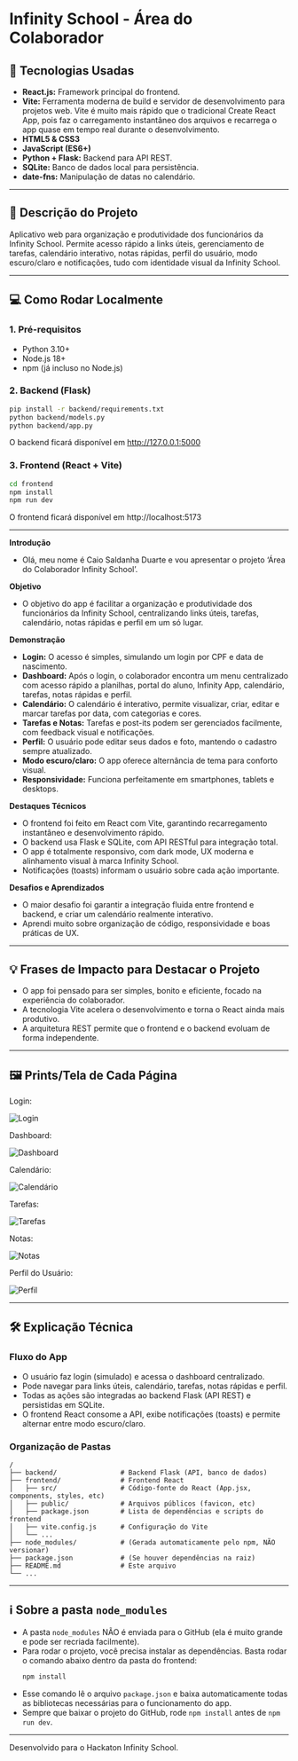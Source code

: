 # Infinity School - Área do Colaborador

## 🚀 Tecnologias Usadas
- **React.js:** Framework principal do frontend.
- **Vite:** Ferramenta moderna de build e servidor de desenvolvimento para projetos web. Vite é muito mais rápido que o tradicional Create React App, pois faz o carregamento instantâneo dos arquivos e recarrega o app quase em tempo real durante o desenvolvimento.
- **HTML5 & CSS3**
- **JavaScript (ES6+)**
- **Python + Flask:** Backend para API REST.
- **SQLite:** Banco de dados local para persistência.
- **date-fns:** Manipulação de datas no calendário.

---

## 📄 Descrição do Projeto
Aplicativo web para organização e produtividade dos funcionários da Infinity School. Permite acesso rápido a links úteis, gerenciamento de tarefas, calendário interativo, notas rápidas, perfil do usuário, modo escuro/claro e notificações, tudo com identidade visual da Infinity School.

---

## 💻 Como Rodar Localmente

### 1. Pré-requisitos
- Python 3.10+
- Node.js 18+
- npm (já incluso no Node.js)

### 2. Backend (Flask)
```sh
pip install -r backend/requirements.txt
python backend/models.py
python backend/app.py
```
O backend ficará disponível em http://127.0.0.1:5000

### 3. Frontend (React + Vite)
```sh
cd frontend
npm install
npm run dev
```
O frontend ficará disponível em http://localhost:5173

---

**Introdução**
- Olá, meu nome é Caio Saldanha Duarte e vou apresentar o projeto ‘Área do Colaborador Infinity School’.

**Objetivo**
- O objetivo do app é facilitar a organização e produtividade dos funcionários da Infinity School, centralizando links úteis, tarefas, calendário, notas rápidas e perfil em um só lugar.

**Demonstração**
- **Login:** O acesso é simples, simulando um login por CPF e data de nascimento.
- **Dashboard:** Após o login, o colaborador encontra um menu centralizado com acesso rápido a planilhas, portal do aluno, Infinity App, calendário, tarefas, notas rápidas e perfil.
- **Calendário:** O calendário é interativo, permite visualizar, criar, editar e marcar tarefas por data, com categorias e cores.
- **Tarefas e Notas:** Tarefas e post-its podem ser gerenciados facilmente, com feedback visual e notificações.
- **Perfil:** O usuário pode editar seus dados e foto, mantendo o cadastro sempre atualizado.
- **Modo escuro/claro:** O app oferece alternância de tema para conforto visual.
- **Responsividade:** Funciona perfeitamente em smartphones, tablets e desktops.

**Destaques Técnicos**
- O frontend foi feito em React com Vite, garantindo recarregamento instantâneo e desenvolvimento rápido.
- O backend usa Flask e SQLite, com API RESTful para integração total.
- O app é totalmente responsivo, com dark mode, UX moderna e alinhamento visual à marca Infinity School.
- Notificações (toasts) informam o usuário sobre cada ação importante.

**Desafios e Aprendizados**
- O maior desafio foi garantir a integração fluida entre frontend e backend, e criar um calendário realmente interativo.
- Aprendi muito sobre organização de código, responsividade e boas práticas de UX.


---

## 💡 Frases de Impacto para Destacar o Projeto
- O app foi pensado para ser simples, bonito e eficiente, focado na experiência do colaborador.
- A tecnologia Vite acelera o desenvolvimento e torna o React ainda mais produtivo.
- A arquitetura REST permite que o frontend e o backend evoluam de forma independente.

---

## 🖼️ Prints/Tela de Cada Página

<p>Login:</p>

![Login](prints/login.png)
<p>Dashboard:</p>

![Dashboard](prints/dashboard.png)
<p>Calendário:</p>

![Calendário](prints/calendario.png)
<p>Tarefas:</p>

![Tarefas](prints/tarefas.png)
<p>Notas:</p>

![Notas](prints/notas.png)
<p>Perfil do Usuário:</p>

![Perfil](prints/perfil.png)

---

## 🛠️ Explicação Técnica

### Fluxo do App
- O usuário faz login (simulado) e acessa o dashboard centralizado.
- Pode navegar para links úteis, calendário, tarefas, notas rápidas e perfil.
- Todas as ações são integradas ao backend Flask (API REST) e persistidas em SQLite.
- O frontend React consome a API, exibe notificações (toasts) e permite alternar entre modo escuro/claro.

### Organização de Pastas
```
/
├── backend/                # Backend Flask (API, banco de dados)
├── frontend/               # Frontend React
│   ├── src/                # Código-fonte do React (App.jsx, components, styles, etc)
│   ├── public/             # Arquivos públicos (favicon, etc)
│   ├── package.json        # Lista de dependências e scripts do frontend
│   ├── vite.config.js      # Configuração do Vite
│   └── ...
├── node_modules/           # (Gerada automaticamente pelo npm, NÃO versionar)
├── package.json            # (Se houver dependências na raiz)
├── README.md               # Este arquivo
└── ...
```

---

## ℹ️ Sobre a pasta `node_modules`
- A pasta `node_modules` NÃO é enviada para o GitHub (ela é muito grande e pode ser recriada facilmente).
- Para rodar o projeto, você precisa instalar as dependências. Basta rodar o comando abaixo dentro da pasta do frontend:
  ```sh
  npm install
  ```
- Esse comando lê o arquivo `package.json` e baixa automaticamente todas as bibliotecas necessárias para o funcionamento do app.
- Sempre que baixar o projeto do GitHub, rode `npm install` antes de `npm run dev`.

---

Desenvolvido para o Hackaton Infinity School. 
